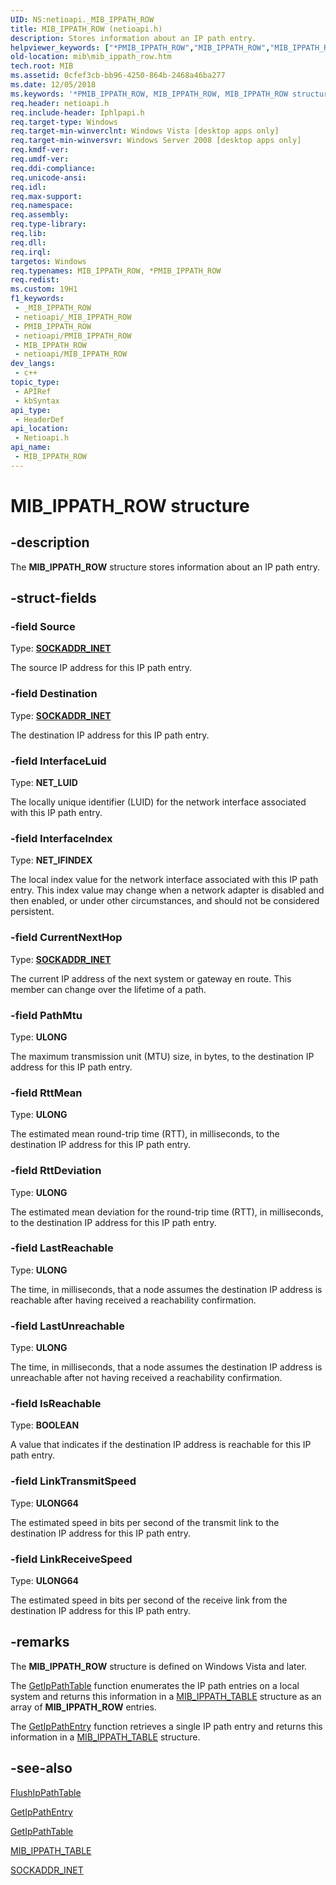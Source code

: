 ```yaml
---
UID: NS:netioapi._MIB_IPPATH_ROW
title: MIB_IPPATH_ROW (netioapi.h)
description: Stores information about an IP path entry.
helpviewer_keywords: ["*PMIB_IPPATH_ROW","MIB_IPPATH_ROW","MIB_IPPATH_ROW structure [MIB]","PMIB_IPPATH_ROW","PMIB_IPPATH_ROW structure pointer [MIB]","_MIB_IPPATH_ROW","mib.mib_ippath_row","netioapi/MIB_IPPATH_ROW","netioapi/PMIB_IPPATH_ROW"]
old-location: mib\mib_ippath_row.htm
tech.root: MIB
ms.assetid: 0cfef3cb-bb96-4250-864b-2468a46ba277
ms.date: 12/05/2018
ms.keywords: '*PMIB_IPPATH_ROW, MIB_IPPATH_ROW, MIB_IPPATH_ROW structure [MIB], PMIB_IPPATH_ROW, PMIB_IPPATH_ROW structure pointer [MIB], _MIB_IPPATH_ROW, mib.mib_ippath_row, netioapi/MIB_IPPATH_ROW, netioapi/PMIB_IPPATH_ROW'
req.header: netioapi.h
req.include-header: Iphlpapi.h
req.target-type: Windows
req.target-min-winverclnt: Windows Vista [desktop apps only]
req.target-min-winversvr: Windows Server 2008 [desktop apps only]
req.kmdf-ver: 
req.umdf-ver: 
req.ddi-compliance: 
req.unicode-ansi: 
req.idl: 
req.max-support: 
req.namespace: 
req.assembly: 
req.type-library: 
req.lib: 
req.dll: 
req.irql: 
targetos: Windows
req.typenames: MIB_IPPATH_ROW, *PMIB_IPPATH_ROW
req.redist: 
ms.custom: 19H1
f1_keywords:
 - _MIB_IPPATH_ROW
 - netioapi/_MIB_IPPATH_ROW
 - PMIB_IPPATH_ROW
 - netioapi/PMIB_IPPATH_ROW
 - MIB_IPPATH_ROW
 - netioapi/MIB_IPPATH_ROW
dev_langs:
 - c++
topic_type:
 - APIRef
 - kbSyntax
api_type:
 - HeaderDef
api_location:
 - Netioapi.h
api_name:
 - MIB_IPPATH_ROW
---
```


# MIB_IPPATH_ROW structure


## -description

The 
<b>MIB_IPPATH_ROW</b> structure stores information about an IP path entry.

## -struct-fields

### -field Source

Type: <b><a href="/windows/desktop/api/ws2ipdef/ns-ws2ipdef-sockaddr_inet">SOCKADDR_INET</a></b>

The source IP address for this IP path entry.

### -field Destination

Type: <b><a href="/windows/desktop/api/ws2ipdef/ns-ws2ipdef-sockaddr_inet">SOCKADDR_INET</a></b>

The destination IP address for this IP path entry.

### -field InterfaceLuid

Type: <b>NET_LUID</b>

The locally unique identifier (LUID) for the network interface associated with this IP path entry.

### -field InterfaceIndex

Type: <b>NET_IFINDEX</b>

The local index value for the network interface associated with this IP path entry. This index value may change when a network adapter is disabled and then enabled, or under other circumstances, and should not be considered persistent.

### -field CurrentNextHop

Type: <b><a href="/windows/desktop/api/ws2ipdef/ns-ws2ipdef-sockaddr_inet">SOCKADDR_INET</a></b>

The current IP address of the next system or gateway en route. This member can change over the lifetime of a path.

### -field PathMtu

Type: <b>ULONG</b>

The maximum transmission unit (MTU) size, in bytes, to the destination IP address for this IP path entry.

### -field RttMean

Type: <b>ULONG</b>

The estimated mean round-trip time (RTT), in milliseconds, to the destination IP address for this IP path entry.

### -field RttDeviation

Type: <b>ULONG</b>

The estimated mean deviation for the round-trip time (RTT), in milliseconds, to the destination IP address for this IP path entry.

### -field LastReachable

Type: <b>ULONG</b>

The time, in
                     milliseconds, that a node assumes the  destination IP address is
                     reachable after having received a reachability
                     confirmation.

### -field LastUnreachable

Type: <b>ULONG</b>

The time, in
                     milliseconds, that a node assumes the destination IP address is
                     unreachable after not having received a reachability
                     confirmation.

### -field IsReachable

Type: <b>BOOLEAN</b>

A value that indicates if the destination IP address is reachable for this IP path entry.

### -field LinkTransmitSpeed

Type: <b>ULONG64</b>

The estimated speed in bits per second of the transmit link to the destination IP address for this IP path entry.

### -field LinkReceiveSpeed

Type: <b>ULONG64</b>

The estimated speed in bits per second of the receive link from the destination IP address for this IP path entry.

## -remarks

The <b>MIB_IPPATH_ROW</b> structure is defined on Windows Vista and later. 

The <a href="/windows/desktop/api/netioapi/nf-netioapi-getippathtable">GetIpPathTable</a> function enumerates the IP path entries on a local system and returns this information in a <a href="/windows/desktop/api/netioapi/ns-netioapi-mib_ippath_table">MIB_IPPATH_TABLE</a> structure as an array of <b>MIB_IPPATH_ROW</b> entries. 



The <a href="/windows/desktop/api/netioapi/nf-netioapi-getippathentry">GetIpPathEntry</a> function retrieves a single IP path entry and returns this information in a <a href="/windows/desktop/api/netioapi/ns-netioapi-mib_ippath_table">MIB_IPPATH_TABLE</a> structure.

## -see-also

<a href="/windows/desktop/api/netioapi/nf-netioapi-flushippathtable">FlushIpPathTable</a>



<a href="/windows/desktop/api/netioapi/nf-netioapi-getippathentry">GetIpPathEntry</a>



<a href="/windows/desktop/api/netioapi/nf-netioapi-getippathtable">GetIpPathTable</a>



<a href="/windows/desktop/api/netioapi/ns-netioapi-mib_ippath_table">MIB_IPPATH_TABLE</a>



<a href="/windows/desktop/api/ws2ipdef/ns-ws2ipdef-sockaddr_inet">SOCKADDR_INET</a>